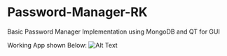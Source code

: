 # Password-Manager-RK
Basic Password Manager Implementation using MongoDB and QT for GUI

Working App shown Below:
![Alt Text](https://media.giphy.com/media/XQa9COC77uwLG6N1qS/giphy.gif)
